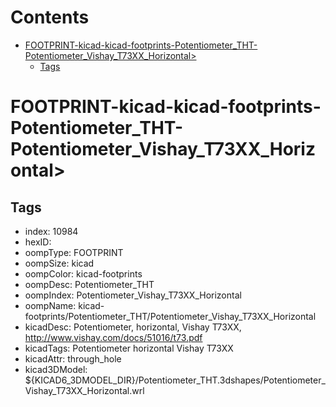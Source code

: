 



Contents
========

* [FOOTPRINT-kicad-kicad-footprints-Potentiometer_THT-Potentiometer_Vishay_T73XX_Horizontal>](#footprint-kicad-kicad-footprints-potentiometer_tht-potentiometer_vishay_t73xx_horizontal)
	* [Tags](#tags)

# FOOTPRINT-kicad-kicad-footprints-Potentiometer_THT-Potentiometer_Vishay_T73XX_Horizontal>

## Tags

- index: 10984
- hexID: 
- oompType: FOOTPRINT
- oompSize: kicad
- oompColor: kicad-footprints
- oompDesc: Potentiometer_THT
- oompIndex: Potentiometer_Vishay_T73XX_Horizontal
- oompName: kicad-footprints/Potentiometer_THT/Potentiometer_Vishay_T73XX_Horizontal
- kicadDesc: Potentiometer, horizontal, Vishay T73XX, http://www.vishay.com/docs/51016/t73.pdf
- kicadTags: Potentiometer horizontal Vishay T73XX
- kicadAttr: through_hole
- kicad3DModel: ${KICAD6_3DMODEL_DIR}/Potentiometer_THT.3dshapes/Potentiometer_Vishay_T73XX_Horizontal.wrl
